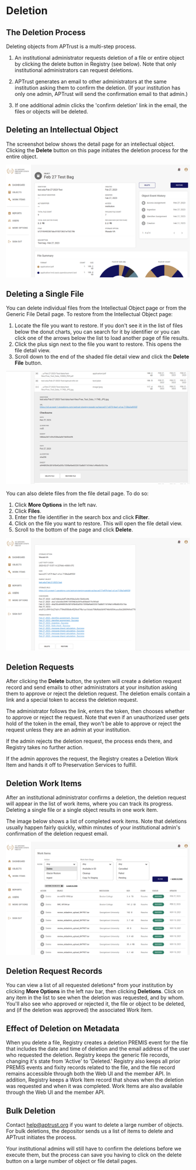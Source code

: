# Deletion

## The Deletion Process

Deleting objects from APTrust is a multi-step process.

1. An institutional administrator requests deletion of a file or entire object by clicking the delete button in Registry (see below). Note that only institutional administrators can request deletions.

2. APTrust generates an email to other administrators at the same institution asking them to confirm the deletion.  (If your institution has only one admin, APTrust will send the confirmation email to that admin.)

3. If one additional admin clicks the 'confirm deletion' link in the email, the files or objects will be deleted.

## Deleting an Intellectual Object

The screenshot below shows the detail page for an intellectual object. Clicking the __Delete__ button on this page initiates the deletion process for the entire object.

![Registry Object Detail page showing the Delete button](../img/registry/ObjectDetailDeleteRestore.png)

## Deleting a Single File

You can delete individual files from the Intellectual Object page or from the Generic File Detail page. To restore from the Intellectual Object page:

1. Locate the file you want to restore. If you don't see it in the list of files below the donut charts, you can search for it by identifier or you can click one of the arrows below the list to load another page of file results.
1. Click the plus sign next to the file you want to restore. This opens the file detail view.
1. Scroll down to the end of the shaded file detail view and click the __Delete File__ button.

![Object file detail](../img/registry/ObjectFileDetailDeleteRestore.png)


You can also delete files from the file detail page. To do so:

1. Click __More Options__ in the left nav.
1. Click __Files__.
1. Enter the file identifier in the search box and click __Filter__.
1. Click on the file you want to restore. This will open the file detail view.
1. Scroll to the bottom of the page and click __Delete__.

![File detail view - bottom](../img/registry/FileDetailDeleteRestore.png)


## Deletion Requests

After clicking the __Delete__ button, the system will create a deletion request record and send emails to other administrators at your insitution asking them to approve or reject the deletion request. The deletion emails contain a link and a special token to access the deletion request.

The administrator follows the link, enters the token, then chooses whether to approve or reject the request. Note that even if an unauthorized user gets hold of the token in the email, they won't be able to approve or reject the request unless they are an admin at your institution.

If the admin rejects the deletion request, the process ends there, and Registry takes no further action.

If the admin approves the request, the Registry creates a Deletion Work Item and hands it off to Preservation Services to fulfill.

## Deletion Work Items

After an institutional administrator confirms a deletion, the deletion request will appear in the list of work items, where you can track its progress. Deleting a single file or a single object results in one work item.

The image below shows a list of completed work items. Note that deletions usually happen fairly quickly, within minutes of your institutional admin's confirmation of the deletion request email.

![Registry Work Items page listing file deletion requests](../img/registry/DeletionWorkItems.png)


## Deletion Request Records

You can view a list of all requested deletions* from your institution by clicking __More Options__ in the left nav bar, then clicking __Deletions__. Click on any item in the list to see when the deletion was requested, and by whom. You'll also see who approved or rejected it, the file or object to be deleted, and (if the deletion was approved) the associated Work Item.

## Effect of Deletion on Metadata

When you delete a file, Registry creates a deletion PREMIS event for the file that includes the date and time of deletion and the email address of the user who requested the deletion. Registry keeps the generic file records, changing it's state from 'Active' to 'Deleted.' Registry also keeps all prior PREMIS events and fixity records related to the file, and the file record remains accessible through both the Web UI and the member API. In addition, Registry keeps a Work Item record that shows when the deletion was requested and when it was completed. Work Items are also available through the Web UI and the member API.

## Bulk Deletion

Contact help@aptrust.org if you want to delete a large number of objects. For bulk deletions, the depositor sends us a list of items to delete and APTrust initiates the process.

Your institutional admins will still have to confirm the deletions before we execute them, but the process can save you having to click on the delete button on a large number of object or file detail pages.
